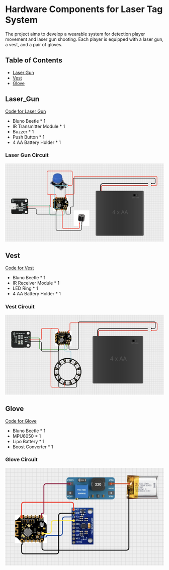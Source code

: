 # Hardware Components for Laser Tag System

The project aims to develop a wearable system for detection player movement and laser gun shooting. Each player is equipped with a laser gun, a vest, and a pair of gloves. 
## Table of Contents

- [Laser Gun](#laser_gun)
- [Vest](#vest)
- [Glove](#glove)

## Laser_Gun
[Code for Laser Gun](ir_transmitter/ir_transmitter.ino)

- Bluno Beetle * 1
- IR Transmitter Module * 1
- Buzzer * 1
- Push Button * 1
- 4 AA Battery Holder * 1

### Laser Gun Circuit
![Laser Gun Circuit](images/laser_gun.png)

## Vest
[Code for Vest](ir_receiver/ir_receiver.ino)

- Bluno Beetle * 1
- IR Receiver Module * 1
- LED Ring * 1
- 4 AA Battery Holder * 1

### Vest Circuit
![Vest Circuit](images/vest.png)

## Glove
[Code for Glove](BlunoIMU/BlunoIMU.ino)

- Bluno Beetle * 1
- MPU6050 * 1
- Lipo Battery * 1
- Boost Converter * 1

### Glove Circuit
![Glove Circuit](images/glove.png)
